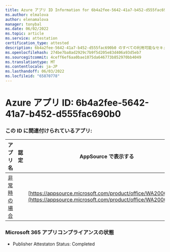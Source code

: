 ```yaml
---
title: Azure アプリ ID Information for 6b4a2fee-5642-41a7-b452-d555fac690b0
ms.author: elmalova
author: elenamalova
manager: tonybal
ms.date: 06/02/2022
ms.topic: article
ms.service: attestation
certification_type: attested
description: 6b4a2fee-5642-41a7-b452-d555fac690b0 のすべての利用可能なセキュリティとコンプライアンス情報。
ms.openlocfilehash: 274be7ba8ad2929c7b9f5d205e83d406a93d5eb7
ms.sourcegitcommit: 4ceff6ef6aa0bae1075da646773b852970bb4049
ms.translationtype: MT
ms.contentlocale: ja-JP
ms.lasthandoff: 06/03/2022
ms.locfileid: "65870778"
---
```

# <a name="azure-app-id-6b4a2fee-5642-41a7-b452-d555fac690b0"></a>Azure アプリ ID: 6b4a2fee-5642-41a7-b452-d555fac690b0


### <a name="apps-associated-with-this-id"></a>この ID に関連付けられているアプリ:
| **アプリ名** | **認定** | **AppSource で表示する** |
|--------------|---------------|-----------------------|
| [非常時の場合](../forward/WA200003194.md) |  | [https://appsource.microsoft.com/product/office/WA200003194](https://appsource.microsoft.com/product/office/WA200003194) |

### <a name="microsoft-365-app-compliance-status"></a>Microsoft 365 アプリコンプライアンスの状態
- Publisher Attestaton Status: Completed

